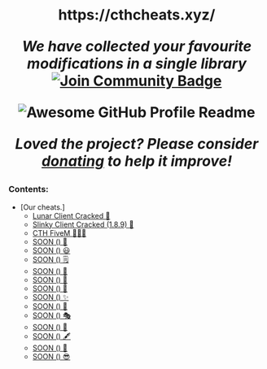 <h1 align="center">https://cthcheats.xyz/

<i>We have collected your favourite modifications in a single library</i>
<a href="https://discord.gg/kAH8U4ZX3m"><img src="https://1000logos.net/wp-content/uploads/2021/06/Discord-logo.png" alt="Join Community Badge"/></a>

<img alt="Awesome GitHub Profile Readme" src="assets/agpr.gif"> </img>

<i>Loved the project? Please consider [donating](https://paypal.me/bezikk) to help it improve!</i>

</div>

### Contents:
  - [Our cheats.]
      - [Lunar Client Cracked 🤖](#github-actions-)
      - [Slinky Client Cracked (1.8.9) 🚀](#game-mode-)
      - [CTH FiveM 👨🏽‍💻](#code-mode-)
      - [SOON () 💫](#soon)
      - [SOON () 😃](#soon)
      - [SOON () 🗒](#soon)
      - [SOON () 🤗](#soon)
      - [SOON () 🎰](#soon)
      - [SOON () 👾](#soon)
      - [SOON () ✨](#soon)
      - [SOON () 👻](#soon)
      - [SOON () 🎭](#soon)
      - [SOON () 🎫](#soon)
      - [SOON () 🖋](#soon)
      - [SOON () 🎯](#soon)
      - [SOON () 😎](#soon)
